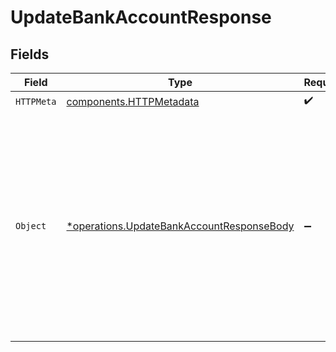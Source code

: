 # UpdateBankAccountResponse


## Fields

| Field                                                                                                                                                                       | Type                                                                                                                                                                        | Required                                                                                                                                                                    | Description                                                                                                                                                                 | Example                                                                                                                                                                     |
| --------------------------------------------------------------------------------------------------------------------------------------------------------------------------- | --------------------------------------------------------------------------------------------------------------------------------------------------------------------------- | --------------------------------------------------------------------------------------------------------------------------------------------------------------------------- | --------------------------------------------------------------------------------------------------------------------------------------------------------------------------- | --------------------------------------------------------------------------------------------------------------------------------------------------------------------------- |
| `HTTPMeta`                                                                                                                                                                  | [components.HTTPMetadata](../../models/components/httpmetadata.md)                                                                                                          | :heavy_check_mark:                                                                                                                                                          | N/A                                                                                                                                                                         |                                                                                                                                                                             |
| `Object`                                                                                                                                                                    | [*operations.UpdateBankAccountResponseBody](../../models/operations/updatebankaccountresponsebody.md)                                                                       | :heavy_minus_sign:                                                                                                                                                          | Bank account updated                                                                                                                                                        | {<br/>"id": "b7e6c2a0-1f2d-4c3b-9a8e-123456789abc",<br/>"name": "Checking Account",<br/>"currency": "USD",<br/>"type": "depository",<br/>"enabled": true,<br/>"balance": 1500.75,<br/>"manual": false<br/>} |